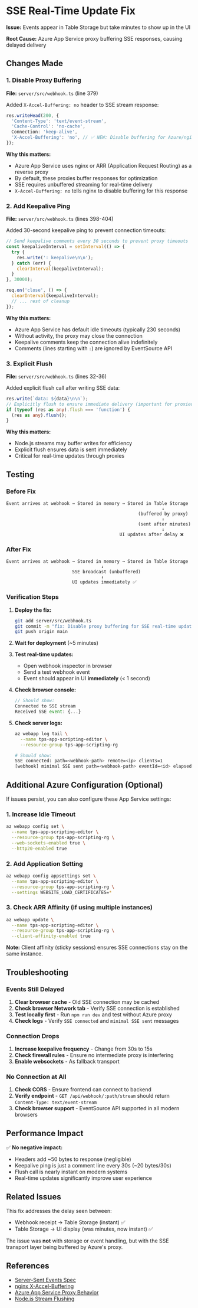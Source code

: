 # SSE Real-Time Update Fix

**Issue:** Events appear in Table Storage but take minutes to show up in the UI

**Root Cause:** Azure App Service proxy buffering SSE responses, causing delayed delivery

## Changes Made

### 1. Disable Proxy Buffering

**File:** `server/src/webhook.ts` (line 379)

Added `X-Accel-Buffering: no` header to SSE stream response:

```typescript
res.writeHead(200, {
  'Content-Type': 'text/event-stream',
  'Cache-Control': 'no-cache',
  Connection: 'keep-alive',
  'X-Accel-Buffering': 'no', // ✅ NEW: Disable buffering for Azure/nginx proxies
});
```

**Why this matters:**
- Azure App Service uses nginx or ARR (Application Request Routing) as a reverse proxy
- By default, these proxies buffer responses for optimization
- SSE requires unbuffered streaming for real-time delivery
- `X-Accel-Buffering: no` tells nginx to disable buffering for this response

### 2. Add Keepalive Ping

**File:** `server/src/webhook.ts` (lines 398-404)

Added 30-second keepalive ping to prevent connection timeouts:

```typescript
// Send keepalive comments every 30 seconds to prevent proxy timeouts
const keepaliveInterval = setInterval(() => {
  try {
    res.write(': keepalive\n\n');
  } catch (err) {
    clearInterval(keepaliveInterval);
  }
}, 30000);

req.on('close', () => {
  clearInterval(keepaliveInterval);
  // ... rest of cleanup
});
```

**Why this matters:**
- Azure App Service has default idle timeouts (typically 230 seconds)
- Without activity, the proxy may close the connection
- Keepalive comments keep the connection alive indefinitely
- Comments (lines starting with `:`) are ignored by EventSource API

### 3. Explicit Flush

**File:** `server/src/webhook.ts` (lines 32-36)

Added explicit flush call after writing SSE data:

```typescript
res.write(`data: ${data}\n\n`);
// Explicitly flush to ensure immediate delivery (important for proxied connections)
if (typeof (res as any).flush === 'function') {
  (res as any).flush();
}
```

**Why this matters:**
- Node.js streams may buffer writes for efficiency
- Explicit flush ensures data is sent immediately
- Critical for real-time updates through proxies

## Testing

### Before Fix
```
Event arrives at webhook → Stored in memory → Stored in Table Storage
                                                           ↓
                                                  (buffered by proxy)
                                                           ↓
                                                  (sent after minutes)
                                                           ↓
                                           UI updates after delay ❌
```

### After Fix
```
Event arrives at webhook → Stored in memory → Stored in Table Storage
                                    ↓
                         SSE broadcast (unbuffered)
                                    ↓
                         UI updates immediately ✅
```

### Verification Steps

1. **Deploy the fix:**
   ```bash
   git add server/src/webhook.ts
   git commit -m "fix: Disable proxy buffering for SSE real-time updates"
   git push origin main
   ```

2. **Wait for deployment** (~5 minutes)

3. **Test real-time updates:**
   - Open webhook inspector in browser
   - Send a test webhook event
   - Event should appear in UI **immediately** (< 1 second)

4. **Check browser console:**
   ```javascript
   // Should show:
   Connected to SSE stream
   Received SSE event: {...}
   ```

5. **Check server logs:**
   ```bash
   az webapp log tail \
     --name tps-app-scripting-editor \
     --resource-group tps-app-scripting-rg
   
   # Should show:
   SSE connected: path=<webhook-path> remote=<ip> clients=1
   [webhook] minimal SSE sent path=<webhook-path> eventId=<id> elapsedMs=<5-10>
   ```

## Additional Azure Configuration (Optional)

If issues persist, you can also configure these App Service settings:

### 1. Increase Idle Timeout

```bash
az webapp config set \
  --name tps-app-scripting-editor \
  --resource-group tps-app-scripting-rg \
  --web-sockets-enabled true \
  --http20-enabled true
```

### 2. Add Application Setting

```bash
az webapp config appsettings set \
  --name tps-app-scripting-editor \
  --resource-group tps-app-scripting-rg \
  --settings WEBSITE_LOAD_CERTIFICATES=*
```

### 3. Check ARR Affinity (if using multiple instances)

```bash
az webapp update \
  --name tps-app-scripting-editor \
  --resource-group tps-app-scripting-rg \
  --client-affinity-enabled true
```

**Note:** Client affinity (sticky sessions) ensures SSE connections stay on the same instance.

## Troubleshooting

### Events Still Delayed

1. **Clear browser cache** - Old SSE connection may be cached
2. **Check browser Network tab** - Verify SSE connection is established
3. **Test locally first** - Run `npm run dev` and test without Azure proxy
4. **Check logs** - Verify `SSE connected` and `minimal SSE sent` messages

### Connection Drops

1. **Increase keepalive frequency** - Change from 30s to 15s
2. **Check firewall rules** - Ensure no intermediate proxy is interfering
3. **Enable websockets** - As fallback transport

### No Connection at All

1. **Check CORS** - Ensure frontend can connect to backend
2. **Verify endpoint** - `GET /api/webhook/:path/stream` should return `Content-Type: text/event-stream`
3. **Check browser support** - EventSource API supported in all modern browsers

## Performance Impact

✅ **No negative impact:**
- Headers add ~50 bytes to response (negligible)
- Keepalive ping is just a comment line every 30s (~20 bytes/30s)
- Flush call is nearly instant on modern systems
- Real-time updates significantly improve user experience

## Related Issues

This fix addresses the delay seen between:
- Webhook receipt → Table Storage (instant) ✅
- Table Storage → UI display (was minutes, now instant) ✅

The issue was **not** with storage or event handling, but with the SSE transport layer being buffered by Azure's proxy.

## References

- [Server-Sent Events Spec](https://html.spec.whatwg.org/multipage/server-sent-events.html)
- [nginx X-Accel-Buffering](https://nginx.org/en/docs/http/ngx_http_proxy_module.html#proxy_buffering)
- [Azure App Service Proxy Behavior](https://docs.microsoft.com/en-us/azure/app-service/)
- [Node.js Stream Flushing](https://nodejs.org/api/stream.html#writableflushcallback)
